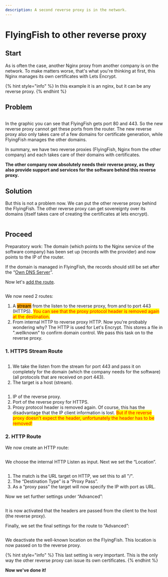 ```yaml
---
description: A second reverse proxy is in the network.
---
```


# FlyingFish to other reverse proxy

## Start

As is often the case, another Nginx proxy from another company is on the network. To make matters worse, that's what you're thinking at first, this Nginx manages its own certificates with Lets Encrypt.

{% hint style="info" %}
In this example it is an nginx, but it can be any reverse proxy.
{% endhint %}

## Problem

<figure><img src="../../.gitbook/assets/example_other_rproxy1 (1).png" alt=""><figcaption></figcaption></figure>

In the graphic you can see that FlyingFish gets port 80 and 443. So the new reverse proxy cannot get these ports from the router. The new reverse proxy also only takes care of a few domains for certificate generation, while FlyingFish manages the other domains.

In summary, we have two reverse proxies (FlyingFish, Nginx from the other company) and each takes care of their domains with certificates.

**The other company now absolutely needs their reverse proxy, as they also provide support and services for the software behind this reverse proxy.**

## Solution

But this is not a problem now. We can put the other reverse proxy behind the FlyingFish. The other reverse proxy can get sovereignty over its domains (itself takes care of creating the certificates at lets encrypt).

<figure><img src="../../.gitbook/assets/example_other_rproxy2.png" alt=""><figcaption></figcaption></figure>

## Proceed

Preparatory work: The domain (which points to the Nginx service of the software company) has been set up (records with the provider) and now points to the IP of the router.

If the domain is managed in FlyingFish, the records should still be set after the “[Own DNS Server](../configurations/domains/own-dns-server.md)”.

Now let's [add the route](../configurations/routes.md#add-stream-route).



<figure><img src="../../.gitbook/assets/example_other_rproxy3.png" alt=""><figcaption></figcaption></figure>

We now need 2 routes:

1. A <mark style="background-color:orange;">stream</mark> from the listen to the reverse proxy, from and to port 443 (HTTPS). <mark style="color:red;">You can see that the proxy protocol header is removed again at the destination.</mark>
2. From internal HTTP to reverse proxy HTTP. Now you're probably wondering why? The HTTP is used for Let's Encrypt. This stores a file in ".wellknown" to confirm domain control. We pass this task on to the reverse proxy.

### 1. HTTPS Stream Route

<figure><img src="../../.gitbook/assets/example_other_rproxy4.png" alt=""><figcaption></figcaption></figure>

1. We take the listen from the stream for port 443 and pass it on completely for the domain (which the company needs for the software) (all protocols that are received on port 443).
2. The target is a host (stream).

<figure><img src="../../.gitbook/assets/example_other_rproxy5.png" alt=""><figcaption></figcaption></figure>

1. IP of the reverse proxy.
2. Port of the reverse proxy for HTTPS.
3. Proxy protocol header is removed again. Of course, this has the disadvantage that the IP client information is lost. <mark style="color:red;">But if the reverse proxy doesn't expect the header, unfortunately the header has to be removed!</mark>



### 2. HTTP Route

We now create an HTTP route:

<figure><img src="../../.gitbook/assets/example_other_rproxy6.png" alt=""><figcaption></figcaption></figure>

We choose the internal HTTP Listen as input. Next we set the “Location”.



<figure><img src="../../.gitbook/assets/example_other_rproxy7.png" alt=""><figcaption></figcaption></figure>

1. The match is the URL target on HTTP, we set this to all "/".
2. The “Destination Type” is a “Proxy Pass”.
3. As a “proxy pass” the target will now specify the IP with port as URL.

Now we set further settings under “Advanced”:



<figure><img src="../../.gitbook/assets/example_other_rproxy8.png" alt=""><figcaption></figcaption></figure>

It is now activated that the headers are passed from the client to the host (the reverse proxy).

Finally, we set the final settings for the route to “Advanced”:

<figure><img src="../../.gitbook/assets/example_other_rproxy9.png" alt=""><figcaption></figcaption></figure>

We deactivate the well-known location on the FlyingFish. This location is now passed on to the reverse proxy.

{% hint style="info" %}
This last setting is very important. This is the only way the other reverse proxy can issue its own certificates.
{% endhint %}

**Now we've done it!**

<figure><img src="../../.gitbook/assets/1-main1.webp" alt=""><figcaption></figcaption></figure>
